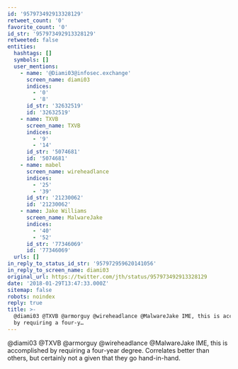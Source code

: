 ```yaml
---
id: '957973492913328129'
retweet_count: '0'
favorite_count: '0'
id_str: '957973492913328129'
retweeted: false
entities:
  hashtags: []
  symbols: []
  user_mentions:
    - name: '@Diami03@infosec.exchange'
      screen_name: diami03
      indices:
        - '0'
        - '8'
      id_str: '32632519'
      id: '32632519'
    - name: TXVB
      screen_name: TXVB
      indices:
        - '9'
        - '14'
      id_str: '5074681'
      id: '5074681'
    - name: mabel
      screen_name: wireheadlance
      indices:
        - '25'
        - '39'
      id_str: '21230062'
      id: '21230062'
    - name: Jake Williams
      screen_name: MalwareJake
      indices:
        - '40'
        - '52'
      id_str: '77346069'
      id: '77346069'
  urls: []
in_reply_to_status_id_str: '957972959620141056'
in_reply_to_screen_name: diami03
original_url: https://twitter.com/jth/status/957973492913328129
date: '2018-01-29T13:47:33.000Z'
sitemap: false
robots: noindex
reply: true
title: >-
  @diami03 @TXVB @armorguy @wireheadlance @MalwareJake IME, this is accomplished
  by requiring a four-y…
---
```


@diami03 @TXVB @armorguy @wireheadlance @MalwareJake IME, this is accomplished by requiring a four-year degree. Correlates better than others, but certainly not a given that they go hand-in-hand.